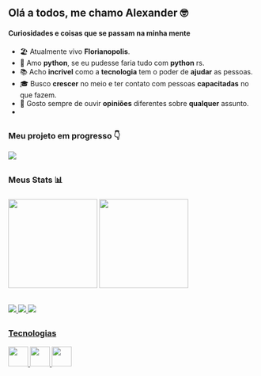 ## Olá a todos, me chamo **Alexander** 🤓

#### Curiosidades e coisas que se passam na minha mente
* 🏖 Atualmente vivo **Florianopolis**.
* 🐍 Amo **python**, se eu pudesse faria tudo com **python** rs.
* 📚 Acho **incrivel** como a **tecnologia** tem o poder de **ajudar** as pessoas.
* 🎓 Busco **crescer** no meio e ter contato com pessoas **capacitadas** no que fazem.
* 🤔 Gosto sempre de ouvir **opiniões** diferentes sobre **qualquer** assunto.
* 
##

<div>
  <h3>Meu projeto em progresso 👇 </h3>
  <a href="https://github.com/alexandermarquesm/appconvert" target="_blank"><img src="https://github-readme-stats.vercel.app/api/pin/?username=alexandermarquesm&repo=appconvert&show_owner=true&theme=dracula&border_radius=10"></a>
</div>

##

<div>
  <h3>Meus Stats 📊<h3>
  <img height="180em" src="https://github-readme-stats.vercel.app/api?username=alexandermarquesm&show_icons=true&theme=dracula&border_radius=10">
  <img height="180em" src="https://github-readme-stats.vercel.app/api/top-langs/?username=alexandermarquesm&layout=compact&theme=dracula&border_radius=10">
</div>

##

<div>
  <a href="https://github.com/alexandermarquesm" target="_blank"><img src="https://img.shields.io/badge/-Instagram-%23E4405F?style=for-the-badge&logo=instagram&logoColor=white">
  <a href="https://github.com/alexandermarquesm" target="_blank"><img src="https://img.shields.io/badge/-Gmail-%23333?style=for-the-badge&logo=gmail&logoColor=white">
  <a href="https://github.com/alexandermarquesm" target="_blank"><img src="https://img.shields.io/badge/-LinkedIn-%230077B5?style=for-the-badge&logo=linkedin&logoColor=white">
</div>

    
##
    
<div style="display: inline_block">
  <h3>Tecnologias</h3>
  <a href="https://www.python.org/" target="_blank"><img src="https://cdn.jsdelivr.net/gh/devicons/devicon/icons/python/python-original.svg" width="40px" height="40px"/>
  <a href="https://html.spec.whatwg.org/multipage/"><img src="https://cdn.jsdelivr.net/gh/devicons/devicon/icons/html5/html5-original.svg" width="40px" height="40px"/>
  <a href="https://www.w3.org/TR/css3-roadmap/"><img src="https://cdn.jsdelivr.net/gh/devicons/devicon/icons/css3/css3-original.svg" width="40px" height="40px"/>
</div>
